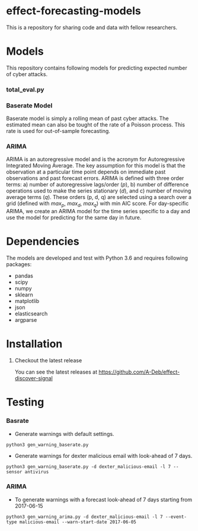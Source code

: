 # effect-forecasting-models
This is a repository for sharing code and data with fellow researchers.

Models
======
This repository contains following models for predicting expected number of cyber attacks.


### total_eval.py


### Baserate Model

Baserate model is simply a rolling mean of past cyber attacks. The estimated
mean can also be tought of the rate of a Poisson process. This rate is used for
out-of-sample forecasting. 
 
 
### ARIMA

ARIMA is an autoregressive model and is the acronym for Autoregressive
Integrated Moving Average. The key assumption for this model is that the
observation at a particular time point depends on immediate past observations
and past forecast errors. ARIMA is defined with three order terms: a) number of
autoregressive lags/order ($p$), b) number of difference operations used to
make the series stationary ($d$), and c) number of moving average terms ($q$).
These orders (p, d, q) are selected using a search over a grid (defined with
$max_p$, $max_d$, $max_q$) with min AIC score. For day-specific ARIMA, we
create an ARIMA model for the time series specific to a day and use the model
for predicting for the same day in future.


Dependencies
============
The models are developed and test with Python 3.6 and requires following
packages: 
* pandas
* scipy
* numpy
* sklearn
* matplotlib
* json
* elasticsearch
* argparse

Installation
============

1. Checkout the latest release

   You can see the latest releases at https://github.com/A-Deb/effect-discover-signal



Testing
=======

### Basrate

* Generate warnings with default settings.

```
python3 gen_warning_baserate.py
```


* Generate warnings for dexter malicious email with look-ahead of 7 days.

```
python3 gen_warning_baserate.py -d dexter_malicious-email -l 7 --sensor antivirus
```



### ARIMA

* To generate warnings with a forecast look-ahead of 7 days starting from 2017-06-15

```
python3 gen_warning_arima.py -d dexter_malicious-email -l 7 --event-type malicious-email --warn-start-date 2017-06-05
```


